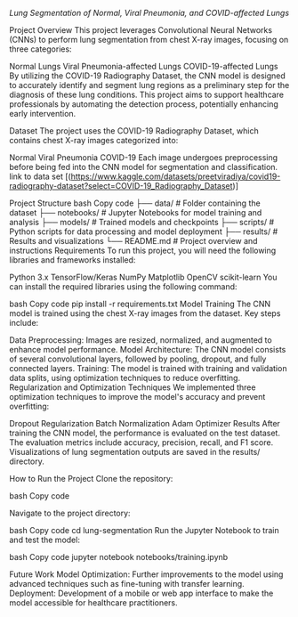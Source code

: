 *Lung Segmentation of Normal, Viral Pneumonia, and COVID-affected Lungs*

Project Overview
This project leverages Convolutional Neural Networks (CNNs) to perform lung segmentation from chest X-ray images, focusing on three categories:

Normal Lungs
Viral Pneumonia-affected Lungs
COVID-19-affected Lungs
By utilizing the COVID-19 Radiography Dataset, the CNN model is designed to accurately identify and segment lung regions as a preliminary step for the diagnosis of these lung conditions. This project aims to support healthcare professionals by automating the detection process, potentially enhancing early intervention.

Dataset
The project uses the COVID-19 Radiography Dataset, which contains chest X-ray images categorized into:

Normal
Viral Pneumonia
COVID-19
Each image undergoes preprocessing before being fed into the CNN model for segmentation and classification.
link to data set [(https://www.kaggle.com/datasets/preetviradiya/covid19-radiography-dataset?select=COVID-19_Radiography_Dataset)]

Project Structure
bash
Copy code
├── data/                   # Folder containing the dataset
├── notebooks/              # Jupyter Notebooks for model training and analysis
├── models/                 # Trained models and checkpoints
├── scripts/                # Python scripts for data processing and model deployment
├── results/                # Results and visualizations
└── README.md               # Project overview and instructions
Requirements
To run this project, you will need the following libraries and frameworks installed:

Python 3.x
TensorFlow/Keras
NumPy
Matplotlib
OpenCV
scikit-learn
You can install the required libraries using the following command:

bash
Copy code
pip install -r requirements.txt
Model Training
The CNN model is trained using the chest X-ray images from the dataset. Key steps include:

Data Preprocessing: Images are resized, normalized, and augmented to enhance model performance.
Model Architecture: The CNN model consists of several convolutional layers, followed by pooling, dropout, and fully connected layers.
Training: The model is trained with training and validation data splits, using optimization techniques to reduce overfitting.
Regularization and Optimization Techniques
We implemented three optimization techniques to improve the model's accuracy and prevent overfitting:

Dropout Regularization
Batch Normalization
Adam Optimizer
Results
After training the CNN model, the performance is evaluated on the test dataset. The evaluation metrics include accuracy, precision, recall, and F1 score. Visualizations of lung segmentation outputs are saved in the results/ directory.

How to Run the Project
Clone the repository:

bash
Copy code

Navigate to the project directory:

bash
Copy code
cd lung-segmentation
Run the Jupyter Notebook to train and test the model:

bash
Copy code
jupyter notebook notebooks/training.ipynb


Future Work
Model Optimization: Further improvements to the model using advanced techniques such as fine-tuning with transfer learning.
Deployment: Development of a mobile or web app interface to make the model accessible for healthcare practitioners.


